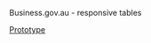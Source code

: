 Business.gov.au - responsive tables

[Prototype](https://ausgov.github.io/bga_responsive_tables/table-reveal.html)
